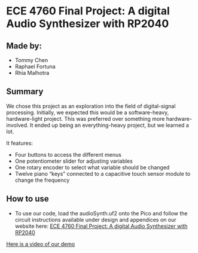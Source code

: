 # ECE 4760 Final Project: A digital Audio Synthesizer with RP2040

## Made by:
- Tommy Chen
- Raphael Fortuna
- Rhia Malhotra

## Summary    

We chose this project as an exploration into the field of digital-signal processing. Initially, we expected this would be a software-heavy, hardware-light project. This was preferred over something more hardware-involved. It ended up being an everything-heavy project, but we learned a lot.

It features:
- Four buttons to access the different menus
- One potentiometer slider for adjusting variables
- One rotary encoder to select what variable should be changed
- Twelve piano “keys” connected to a capacitive touch sensor module to change the frequency

## How to use
- To use our code, load the audioSynth.uf2 onto the Pico and follow the circuit instructions available under design and appendices on our website here: [ECE 4760 Final Project: A digital Audio Synthesizer with RP2040](https://pages.github.coecis.cornell.edu/tc575/tc575_rm722_raf269/overview.html)

[Here is a video of our demo](https://www.youtube.com/watch?v=5SnrapigcxA)
